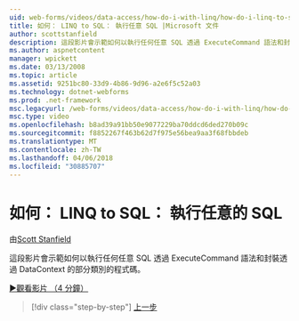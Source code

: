 ```yaml
---
uid: web-forms/videos/data-access/how-do-i-with-linq/how-do-i-linq-to-sql-executing-arbitrary-sql
title: 如何： LINQ to SQL： 執行任意 SQL |Microsoft 文件
author: scottstanfield
description: 這段影片會示範如何以執行任何任意 SQL 透過 ExecuteCommand 語法和封裝透過 DataContext 的部分類別的程式碼。
ms.author: aspnetcontent
manager: wpickett
ms.date: 03/13/2008
ms.topic: article
ms.assetid: 9251bc80-33d9-4b86-9d96-a2e6f5c52a03
ms.technology: dotnet-webforms
ms.prod: .net-framework
msc.legacyurl: /web-forms/videos/data-access/how-do-i-with-linq/how-do-i-linq-to-sql-executing-arbitrary-sql
msc.type: video
ms.openlocfilehash: b8ad39a91bb50e9077229ba70ddcd6ded270b09c
ms.sourcegitcommit: f8852267f463b62d7f975e56bea9aa3f68fbbdeb
ms.translationtype: MT
ms.contentlocale: zh-TW
ms.lasthandoff: 04/06/2018
ms.locfileid: "30885707"
---
```

<a name="how-do-i-linq-to-sql-executing-arbitrary-sql"></a>如何： LINQ to SQL： 執行任意的 SQL
====================
由[Scott Stanfield](https://github.com/scottstanfield)

這段影片會示範如何以執行任何任意 SQL 透過 ExecuteCommand 語法和封裝透過 DataContext 的部分類別的程式碼。

[&#9654;觀看影片 （4 分鐘）](https://channel9.msdn.com/Blogs/ASP-NET-Site-Videos/how-do-i-linq-to-sql-executing-arbitrary-sql)

> [!div class="step-by-step"]
> [上一步](how-do-i-linq-to-sql-updating-with-stored-procedures.md)
